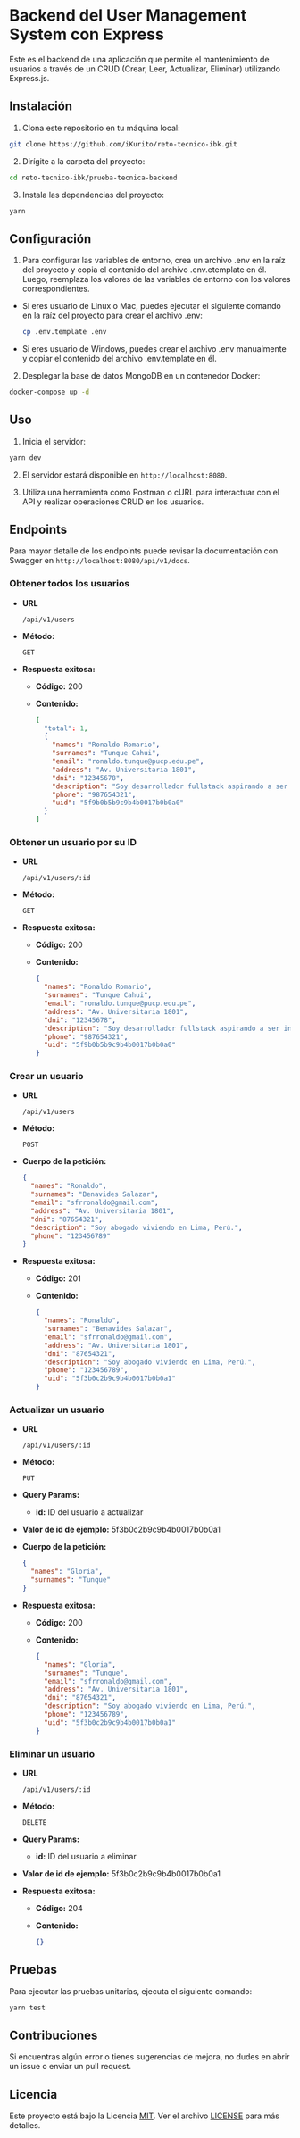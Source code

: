 # Backend del User Management System con Express

Este es el backend de una aplicación que permite el mantenimiento de usuarios a través de un CRUD (Crear, Leer, Actualizar, Eliminar) utilizando Express.js.

## Instalación

1. Clona este repositorio en tu máquina local:

```bash
git clone https://github.com/iKurito/reto-tecnico-ibk.git
```

2. Dirígite a la carpeta del proyecto:

```bash
cd reto-tecnico-ibk/prueba-tecnica-backend
```

3. Instala las dependencias del proyecto:

```bash
yarn
```

## Configuración

1. Para configurar las variables de entorno, crea un archivo .env en la raíz del proyecto y copia el contenido del archivo .env.etemplate en él. Luego, reemplaza los valores de las variables de entorno con los valores correspondientes.

- Si eres usuario de Linux o Mac, puedes ejecutar el siguiente comando en la raíz del proyecto para crear el archivo .env:

  ```bash
  cp .env.template .env
  ```

- Si eres usuario de Windows, puedes crear el archivo .env manualmente y copiar el contenido del archivo .env.template en él.

2. Desplegar la base de datos MongoDB en un contenedor Docker:

```bash
docker-compose up -d
```

## Uso

1. Inicia el servidor:

```bash
yarn dev
```

2. El servidor estará disponible en `http://localhost:8080`.

3. Utiliza una herramienta como Postman o cURL para interactuar con el API y realizar operaciones CRUD en los usuarios.

## Endpoints

Para mayor detalle de los endpoints puede revisar la documentación con Swagger en `http://localhost:8080/api/v1/docs`.

### Obtener todos los usuarios

- **URL**

  `/api/v1/users`

- **Método:**

  `GET`

- **Respuesta exitosa:**

  - **Código:** 200
  - **Contenido:**

    ```json
    [
      "total": 1,
      {
        "names": "Ronaldo Romario",
        "surnames": "Tunque Cahui",
        "email": "ronaldo.tunque@pucp.edu.pe",
        "address": "Av. Universitaria 1801",
        "dni": "12345678",
        "description": "Soy desarrollador fullstack aspirando a ser ingeniero de software viviendo en Lima, Perú.",
        "phone": "987654321",
        "uid": "5f9b0b5b9c9b4b0017b0b0a0"
      }
    ]
    ```

### Obtener un usuario por su ID

- **URL**

  `/api/v1/users/:id`

- **Método:**

  `GET`

- **Respuesta exitosa:**

  - **Código:** 200
  - **Contenido:**

    ```json
    {
      "names": "Ronaldo Romario",
      "surnames": "Tunque Cahui",
      "email": "ronaldo.tunque@pucp.edu.pe",
      "address": "Av. Universitaria 1801",
      "dni": "12345678",
      "description": "Soy desarrollador fullstack aspirando a ser ingeniero de software viviendo en Lima, Perú.",
      "phone": "987654321",
      "uid": "5f9b0b5b9c9b4b0017b0b0a0"
    }
    ```

### Crear un usuario

- **URL**

  `/api/v1/users`

- **Método:**

  `POST`

- **Cuerpo de la petición:**

  ```json
  {
    "names": "Ronaldo",
    "surnames": "Benavides Salazar",
    "email": "sfrronaldo@gmail.com",
    "address": "Av. Universitaria 1801",
    "dni": "87654321",
    "description": "Soy abogado viviendo en Lima, Perú.",
    "phone": "123456789"
  }
  ```

- **Respuesta exitosa:**

  - **Código:** 201
  - **Contenido:**

    ```json
    {
      "names": "Ronaldo",
      "surnames": "Benavides Salazar",
      "email": "sfrronaldo@gmail.com",
      "address": "Av. Universitaria 1801",
      "dni": "87654321",
      "description": "Soy abogado viviendo en Lima, Perú.",
      "phone": "123456789",
      "uid": "5f3b0c2b9c9b4b0017b0b0a1"
    }
    ```

### Actualizar un usuario

- **URL**

  `/api/v1/users/:id`

- **Método:**

  `PUT`

- **Query Params:**

  - **id:** ID del usuario a actualizar

- **Valor de id de ejemplo:** 5f3b0c2b9c9b4b0017b0b0a1

- **Cuerpo de la petición:**

  ```json
  {
    "names": "Gloria",
    "surnames": "Tunque"
  }
  ```

- **Respuesta exitosa:**

  - **Código:** 200
  - **Contenido:**

    ```json
    {
      "names": "Gloria",
      "surnames": "Tunque",
      "email": "sfrronaldo@gmail.com",
      "address": "Av. Universitaria 1801",
      "dni": "87654321",
      "description": "Soy abogado viviendo en Lima, Perú.",
      "phone": "123456789",
      "uid": "5f3b0c2b9c9b4b0017b0b0a1"
    }
    ```

### Eliminar un usuario

- **URL**

  `/api/v1/users/:id`

- **Método:**

  `DELETE`

- **Query Params:**

  - **id:** ID del usuario a eliminar

- **Valor de id de ejemplo:** 5f3b0c2b9c9b4b0017b0b0a1

- **Respuesta exitosa:**

  - **Código:** 204
  - **Contenido:**

    ```json
    {}
    ```

## Pruebas

Para ejecutar las pruebas unitarias, ejecuta el siguiente comando:

```bash
yarn test
```

## Contribuciones

Si encuentras algún error o tienes sugerencias de mejora, no dudes en abrir un issue o enviar un pull request.

## Licencia

Este proyecto está bajo la Licencia [MIT](https://choosealicense.com/licenses/mit/). Ver el archivo <a href="https://github.com/iKurito/reto-tecnico-ibk/blob/main/LICENSE">LICENSE</a> para más detalles.
